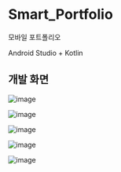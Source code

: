 # Smart_Portfolio
모바일 포트폴리오

Android Studio + Kotlin

## 개발 화면
![image](https://github.com/hyeok-kong/Smart_Portfolio/assets/70522355/14c94b97-de60-418d-862f-8d1192682fc1)

![image](https://github.com/hyeok-kong/Smart_Portfolio/assets/70522355/c7a1d331-c418-42f2-a942-5ef135088123)

![image](https://github.com/hyeok-kong/Smart_Portfolio/assets/70522355/9a9086b2-6123-4576-9e31-01b7a31b2012)

![image](https://github.com/hyeok-kong/Smart_Portfolio/assets/70522355/acfb3c0d-1356-40f4-b362-a5a3b292ce7e)

![image](https://github.com/hyeok-kong/Smart_Portfolio/assets/70522355/b15d0186-775d-4ba4-ab5c-4ef9a3501472)

